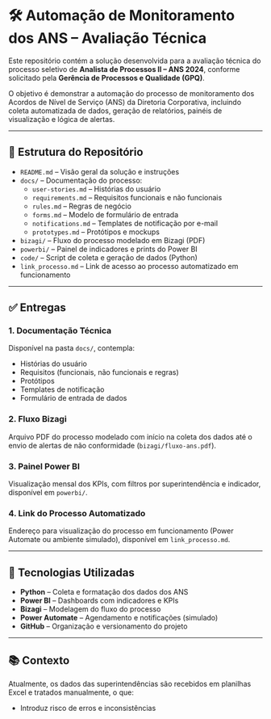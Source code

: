 # 🛠️ Automação de Monitoramento dos ANS – Avaliação Técnica

Este repositório contém a solução desenvolvida para a avaliação técnica do processo seletivo de **Analista de Processos II – ANS 2024**, conforme solicitado pela **Gerência de Processos e Qualidade (GPQ)**.

O objetivo é demonstrar a automação do processo de monitoramento dos Acordos de Nível de Serviço (ANS) da Diretoria Corporativa, incluindo coleta automatizada de dados, geração de relatórios, painéis de visualização e lógica de alertas.

---

## 📁 Estrutura do Repositório

- `README.md` – Visão geral da solução e instruções
- `docs/` – Documentação do processo:
  - `user-stories.md` – Histórias do usuário
  - `requirements.md` – Requisitos funcionais e não funcionais
  - `rules.md` – Regras de negócio
  - `forms.md` – Modelo de formulário de entrada
  - `notifications.md` – Templates de notificação por e-mail
  - `prototypes.md` – Protótipos e mockups
- `bizagi/` – Fluxo do processo modelado em Bizagi (PDF)
- `powerbi/` – Painel de indicadores e prints do Power BI
- `code/` – Script de coleta e geração de dados (Python)
- `link_processo.md` – Link de acesso ao processo automatizado em funcionamento

---

## ✅ Entregas

### 1. Documentação Técnica
Disponível na pasta `docs/`, contempla:

- Histórias do usuário
- Requisitos (funcionais, não funcionais e regras)
- Protótipos
- Templates de notificação
- Formulário de entrada de dados

### 2. Fluxo Bizagi
Arquivo PDF do processo modelado com início na coleta dos dados até o envio de alertas de não conformidade (`bizagi/fluxo-ans.pdf`).

### 3. Painel Power BI
Visualização mensal dos KPIs, com filtros por superintendência e indicador, disponível em `powerbi/`.

### 4. Link do Processo Automatizado
Endereço para visualização do processo em funcionamento (Power Automate ou ambiente simulado), disponível em `link_processo.md`.

---

## 🧠 Tecnologias Utilizadas

- **Python** – Coleta e formatação dos dados dos ANS
- **Power BI** – Dashboards com indicadores e KPIs
- **Bizagi** – Modelagem do fluxo do processo
- **Power Automate** – Agendamento e notificações (simulado)
- **GitHub** – Organização e versionamento do projeto

---

## 📚 Contexto

Atualmente, os dados das superintendências são recebidos em planilhas Excel e tratados manualmente, o que:

- Introduz risco de erros e inconsistências

